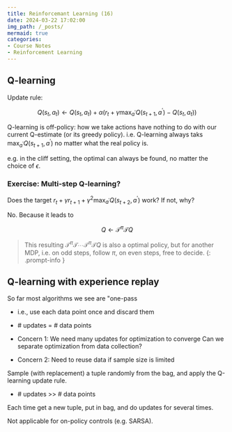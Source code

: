 ```yaml
---
title: Reinforcemant Learning (16)
date: 2024-03-22 17:02:00
img_path: /_posts/
mermaid: true
categories:
- Course Notes
- Reinforcement Learning
---
```


## Q-learning

Update rule:

$$
Q\left(s_t, a_{t}\right) \leftarrow Q\left(s_{t}, a_{t}\right)+\alpha\left(r_{t}+\gamma \max _{a^{\prime}} Q\left(s_{t+1}, a^{\prime}\right)-Q\left(s_{t}, a_{t}\right)\right)
$$

Q-learning is off-policy: how we take actions have nothing to do with our current Q-estimate (or its greedy policy). i.e. Q-learning always taks $\max _{a^{\prime}} Q\left(s_{t+1}, a^{\prime}\right)$ no matter what the real policy is.

e.g. in the cliff setting, the optimal can always be found, no matter the choice of $\epsilon$.

### Exercise: Multi-step Q-learning?

Does the target $r_{t}+\gamma r_{t+1}+\gamma^2 \max_{a^{\prime}} Q\left(s_{t+2}, a^{\prime}\right)$ work? If not, why?

No. Because it leads to

$$
Q \leftarrow \mathcal{T}^\pi \mathcal{T} Q
$$

> This resulting $\mathcal{T}^\pi \mathcal{T}\cdots \mathcal{T}^\pi \mathcal{T}Q$ is also a optimal policy, but for another MDP, i.e. on odd steps, follow $\pi$, on even steps, free to decide.
{: .prompt-info }

## Q-learning with experience replay

So far most algorithms we see are "one-pass

- i.e., use each data point once and discard them
- \# updates = # data points

- Concern 1: We need many updates for optimization to converge
Can we separate optimization from data collection?
- Concern 2: Need to reuse data if sample size is limited

Sample (with replacement) a tuple randomly from the bag, and apply the Q-learning update rule.

- \# updates >> \# data points

Each time get a new tuple, put in bag, and do updates for several times.

Not applicable for on-policy controls (e.g. SARSA).
